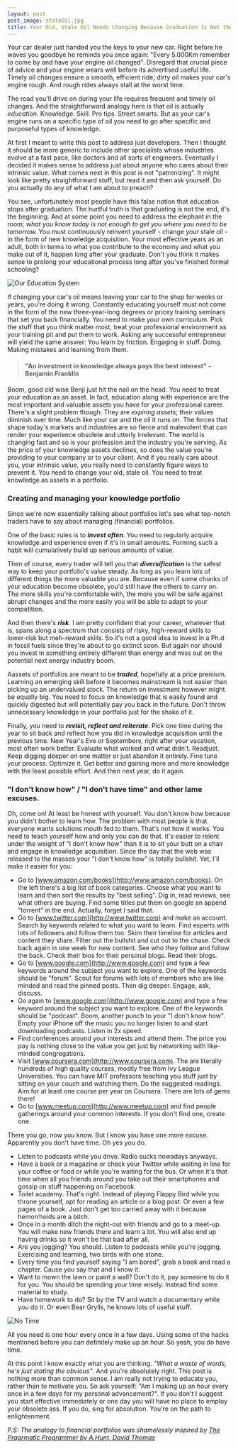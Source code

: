 ```yaml
---
layout: post
post_image: staleOil.jpg
title: Your Old, Stale Oil Needs Changing Because Graduation Is Not the End but the Beginning
---
```

Your car dealer just handed you the keys to your new car. Right before he waves you goodbye he reminds you once again: "Every 5.000Km remember to come by and have your engine oil changed". Disregard that crucial piece of advice and your engine wears well before its advertised useful life. Timely oil changes ensure a smooth, efficient ride; dirty oil makes your car's engine rough. And rough rides always stall at the worst time.

The road you'll drive on during your life requires frequent and timely oil changes. And the straightforward analogy here is that oil is actually *education*. Knowledge. Skill. Pro tips. Street smarts. But as your car's engine runs on a specific type of oil you need to go after specific and purposeful types of knowledge.

At first I meant to write this post to address just developers. Then I thought it should be more generic to include other specialists whose industries evolve at a fast pace, like doctors and all sorts of engineers. Eventually I decided it makes sense to address just about anyone who cares about their intrinsic value. What comes next in this post is not "patronizing". It might look like pretty straightforward stuff, but read it and then ask yourself. Do you actually do any of what I am about to preach?

You see, unfortunately most people have this false notion that education stops after graduation. The hurtful truth is that graduating is not the end, it's the beginning. And at some point you need to address the elephant in the room; *what you know today is not enough to get you where you need to be tomorrow.* You must continuously reinvent yourself - change your stale oil - in the form of new knowledge acquisition. Your most effective years as an adult, both in terms to what you contribute to the economy and what you make out of it, happen long after your graduate. Don't you think it makes sense to prolong your educational process long after you've finished formal schooling?  

![Our Education System](/images/posts/staleOil_1.jpg)

If changing your car's oil means leaving your car to the shop for weeks or years, you're doing it wrong. Constantly educating yourself must not come in the form of the new three-year-long degrees or pricey training seminars that set you back financially. You need to make your own curriculum. Pick the stuff that you think matter most, treat your professional environment as your training pit and put them to work. Asking any successful entrepreneur will yield the same answer: You learn by friction. Engaging in stuff. Doing. Making mistakes and learning from them.


> #### "An investment in knowledge always pays the best interest" - Benjamin Franklin

Boom, good old wise Benji just hit the nail on the head. You need to treat your education as an asset. In fact, education along with experience are the most important and valuable assets you have for your professional career. There's a slight problem though. They are *expiring assets*; their values diminish over time. Much like your car and the oil it runs on. The forces that shape today's markets and industries are so fierce and malevolent that can render your experience obsolete and
utterly irrelevant. The world is changing fast and so is your profession and the industry you're serving. As the price of your knowledge assets declines, so does the value you're providing to your company or to your client. And if you really care about you, your intrinsic value, you really need to constantly figure ways to prevent it. You need to change your old, stale oil. You need to treat knowledge as assets in a portfolio.

### Creating and managing your knowledge portfolio

Since we're now essentially talking about portfolios let's see what top-notch traders have to say about managing (financial) portfolios.

One of the basic rules is to ***invest often***. You need to regularly acquire knowledge and experience even if it's in small amounts. Forming such a habit will cumulatively build up serious amounts of value.

Then of course, every trader will tell you that ***diversification*** is the safest way to keep your portfolio's value steady. As long as you learn lots of different things the more valuable you are. Because even if some chunks of your education become obsolete, you'd still have the others to carry on. The more skills you're comfortable with, the more you will be safe against abrupt changes and the more easily you will be able to adapt to your competition.

And then there's ***risk***. I am pretty confident that your career, whatever that is, spans along a spectrum that consists of risky, high-reward skills to lower-risk but meh-reward skills. So it's not a good idea to invest in a Ph.d in fossil fuels since they're about to go extinct soon. But again nor should you invest in something entirely different than energy and miss out on the potential next energy industry boom.

Aassets of portfolios are meant to be ***traded***, hopefully at a price premium. Learning an emerging skill before it becomes mainstream is not easier than picking up an undervalued stock. The return on investment however might be equally big. You need to focus on knowledge that is easily found and quickly digested but will potentially pay you back in the future. Don't throw unnecessary knowledge in your portfolio just for the shake of it.

Finally, you need to ***revisit, reflect and reiterate***. Pick one time during the year to sit back and reflect how you did in knowledge acquisition until the previous time. New Year's Eve or Septembers, right after your vacation, most often work better. Evaluate what worked and what didn't. Readjust. Keep digging deeper on one matter or just abandon it entirely. Fine tune your process. Optimize it. Get better and gaining more and more knowledge with the least possible effort. And then next year, do it again.

### "I don't know how" / "I don't have time" and other lame excuses.
Oh, come on! At least be honest with yourself. You don't know how because you didn't bother to learn how. The problem with most people is that everyone wants solutions mouth fed to them. That's not how it works. You need to teach yourself how and only *you* can do that. It's easier to relent under the weight of "I don't know how" than it is to sit your butt on a chair and engage in knowledge acquisition. Since the day that the web was released to the masses your "I don't know how" is totally bullshit. Yet, I'll make it easier for you:

- Go to [www.amazon.com/books](http://www.amazon.com/books). On the left there's a big list of book categories. Choose what you want to learn and then sort the results by "best selling". Dig in, read reviews, see what others are buying. Find some titles put them on google an append "torrent" in the end. Actually, forget I said that.
- Go to [www.twitter.com](http://www.twitter.com) and make an account. Search by keywords related to what you want to learn. Find experts with lots of followers and follow them too. Skim their timeline for articles and content they share. Filter out the bullshit and cut out to the chase. Check back again in one week for new content. See who they follow and follow the back. Check their bios for their personal blogs. Read their blogs.
- Go to [www.google.com](http://www.google.com) and type a few keywords around the subject you want to explore. One of the keywords should be "forum". Scout for forums with lots of members who are like minded and read the pinned posts. Then dig deeper. Engage, ask, discuss.
- Go again to [www.google.com](http://www.google.com) and type a few keyword around the subject you want to explore. One of the keywords should be "podcast". Boom, another punch to your "I don't know how". Empty your iPhone off the music you no longer listen to and start downloading podcasts. Listen in 2x speed.
- Find conferences around your interests and attend them. The price you pay is nothing close to the value you get just by networking with like-minded congregations.
- Visit [www.coursera.com](http://www.coursera.com). The are literally hundreds of high quality courses, mostly free from Ivy League Universities. You can have MIT professors teaching you stuff just by sitting on your couch and watching them. Do the suggested readings. Aim for at least one course per year on Coursera. There are lots of gems there!
- Go to [www.meetup.com](http://www.meetup.com) and find people gatherings around your common interests. If you don't find one, create one.

There you go, now you know. But I know you have one more excuse. Apparently you don't have time. Oh yes you do.

- Listen to podcasts while you drive. Radio sucks nowadays anyways.
- Have a book or a magazine or check your Twitter while waiting in line for your coffee or food or while you're waiting for the bus. Or when it's that time when all you friends around you take out their smartphones and gossip on stuff happening on Facebook.
- Toilet academy. That's right. Instead of playing Flappy Bird while you throne yourself, opt for reading an article or a blog post. Or even a few pages of a book. Just don't get too carried away with it because hemorrhoids are a bitch.
- Once in a month ditch the night-out with friends and go to a meet-up. You will make new friends there and learn a lot. You will also end up having drinks so it won't be that bad after all.
- Are you jogging? You should. Listen to podcasts while you're jogging. Exercising and learning, two birds with one stone.
- Every time you find yourself saying "I am bored", grab a book and read a chapter. Cause you say that and I know it.
- Want to mown the lawn or paint a wall? Don't do it, pay someone to do it for you. You should be spending your time wisely. Instead find some material to study.
- Have homework to do? Sit by the TV and watch a documentary while you do it. Or even Bear Grylls, he knows lots of useful stuff.

![No Time](/images/posts/staleOil_2.jpeg)

All you need is one hour every once in a few days. Using some of the hacks mentioned before you can definitely make up an hour. So yeah, you do have time.

At this point I know exactly what you are thinking. *"What a waste of words, he's just stating the obvious"*. And you're absolutely right. This post is nothing more than common sense. I am really not trying to educate you, rather than to motivate you. So ask yourself: "Am I making up an hour every once in a few days for my personal advancement?". If you don't I suggest you start effective immediately or one day you will have no place to employ your obsolete ass. If you do, sing for absolution. You're on the path to enlightenment.

*P.S: The analogy to financial portfolios was shamelessly inspired by [The Pragrmatic Programmer by A.Hunt, David Thomas](http://www.amazon.com/The-Pragmatic-Programmer-Journeyman-Master/dp/020161622X)*
